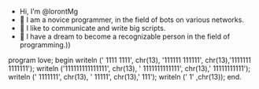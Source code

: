 - Hi, I’m @lorontMg
- 👀 I am a novice programmer, in the field of bots on various networks.
- 🌱 I like to communicate and write big scripts.
- 💞️ I have a dream to become a recognizable person in the field of programming.))

program love;
begin
writeln (' 1111     1111', chr(13), '111111   111111', chr(13),'1111111 1111111');
writeln ('111111111111111', chr(13), ' 1111111111111', chr(13),'  11111111111');
writeln ('    1111111', chr(13), '     11111', chr(13),'      111');
writeln ('       1' ,chr(13));
end.
